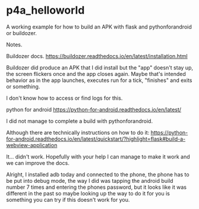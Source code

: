 # p4a_helloworld
A working example for how to build an APK with flask and pythonforandroid or buildozer.

Notes.

Buildozer docs.
https://buildozer.readthedocs.io/en/latest/installation.html

Buildozer did produce an APK that I did install but the "app" doesn't stay up, the screen flickers once and the app closes again. Maybe that's intended behavior as in the app launches, executes run for a tick, "finishes" and exits or something.

I don't know how to access or find logs for this.

python for android
https://python-for-android.readthedocs.io/en/latest/

I did not manage to complete a build with pythonforandroid.

Although there are technically instructions on how to do it:
https://python-for-android.readthedocs.io/en/latest/quickstart/?highlight=flask#build-a-webview-application

It... didn't work. Hopefully with your help I can manage to make it work and we can improve the docs.

Alright, I installed adb today and connected to the phone, the phone has to be put into debug mode,
the way I did was tapping the android build number 7 times and entering the phones password, but it looks like it was different in the past so maybe looking up the way to do it for you is something you can try if this doesn't work for you.

